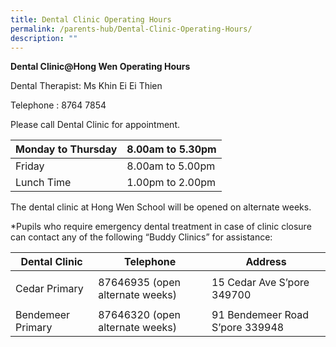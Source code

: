 ```yaml
---
title: Dental Clinic Operating Hours
permalink: /parents-hub/Dental-Clinic-Operating-Hours/
description: ""
---
```

**Dental Clinic@Hong Wen Operating Hours**

Dental Therapist: Ms Khin Ei Ei Thien

Telephone : 8764 7854

Please call Dental Clinic for appointment.

| Monday to Thursday | 8.00am to 5.30pm |
|--------------------|------------------|
| Friday             | 8.00am to 5.00pm |
| Lunch Time         | 1.00pm to 2.00pm |

The dental clinic at Hong Wen School will be opened on alternate weeks.

\*Pupils who require emergency dental treatment in case of clinic closure can contact any of the following “Buddy Clinics” for assistance:

| Dental Clinic     | Telephone                        | Address                    |
|-------------------|----------------------------------|----------------------------|
|                   |                                  |                            |
| Cedar Primary     | 87646935  (open alternate weeks) | 15 Cedar Ave S’pore 349700 |
|                   |                                  |                            |
| Bendemeer Primary | 87646320  (open alternate weeks) | 91 Bendemeer Road S’pore 339948                         |